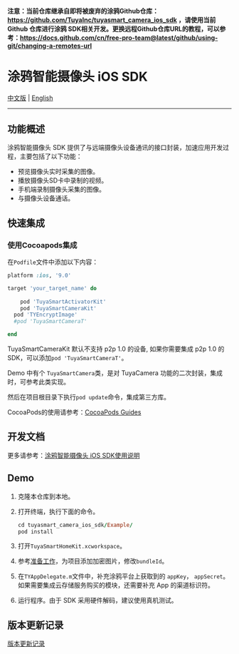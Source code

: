 #### 注意：当前仓库继承自即将被废弃的涂鸦Github仓库：https://github.com/TuyaInc/tuyasmart_camera_ios_sdk ，请使用当前 Github 仓库进行涂鸦 SDK相关开发。更换远程Github仓库URL的教程，可以参考：https://docs.github.com/cn/free-pro-team@latest/github/using-git/changing-a-remotes-url

# 涂鸦智能摄像头 iOS SDK

[中文版](./README-zh.md) | [English](./README.md)

---

## 功能概述

涂鸦智能摄像头 SDK 提供了与远端摄像头设备通讯的接口封装，加速应用开发过程，主要包括了以下功能：

- 预览摄像头实时采集的图像。
- 播放摄像头SD卡中录制的视频。
- 手机端录制摄像头采集的图像。
- 与摄像头设备通话。

## 快速集成

### 使用Cocoapods集成

在`Podfile`文件中添加以下内容：

```ruby
platform :ios, '9.0'

target 'your_target_name' do
  
	pod 'TuyaSmartActivatorKit'
	pod 'TuyaSmartCameraKit'
  pod 'TYEncryptImage'
  #pod 'TuyaSmartCameraT'

end

```

TuyaSmartCameraKit 默认不支持 p2p 1.0 的设备, 如果你需要集成 p2p 1.0 的 SDK，可以添加`pod 'TuyaSmartCameraT'`。

Demo 中有个 `TuyaSmartCamera`类，是对 TuyaCamera 功能的二次封装，集成时，可参考此类实现。

然后在项目根目录下执行`pod update`命令，集成第三方库。

CocoaPods的使用请参考：[CocoaPods Guides](https://guides.cocoapods.org/)

## 开发文档

更多请参考：[涂鸦智能摄像头 iOS SDK使用说明](https://tuyainc.github.io/tuyasmart_home_ios_sdk_doc/zh-hans/resource/Camera.html)

## Demo

1. 克隆本仓库到本地。

2. 打开终端，执行下面的命令。

   ```ruby
   cd tuyasmart_camera_ios_sdk/Example/
   pod install
   ```

3. 打开`TuyaSmartHomeKit.xcworkspace`。

4. 参考[准备工作](https://tuyainc.github.io/tuyasmart_home_ios_sdk_doc/zh-hans/resource/Preparation.html)，为项目添加加密图片，修改`bundleId`。

5. 在`TYAppDelegate.m`文件中，补充涂鸦平台上获取到的 `appKey`， `appSecret`。如果需要集成云存储服务购买的模块，还需要补充 App 的渠道标识符。

6. 运行程序。由于 SDK 采用硬件解码，建议使用真机测试。

## 版本更新记录

[版本更新记录](https://tuyainc.github.io/tuyasmart_home_ios_sdk_doc/zh-hans/resource/ipc/version_record.html)
